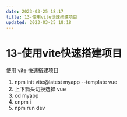 ```yaml
---
date: 2023-03-25 18:17
title: 13-使用vite快速搭建项目
updated: 2023-03-25 18:18
---
```


# 13-使用vite快速搭建项目



使用 vite 快速搭建项目

1. npm init vite@latest myapp --template vue
2. 上下箭头切换选择 vue
3. cd myapp
4. cnpm i
5. npm run dev
